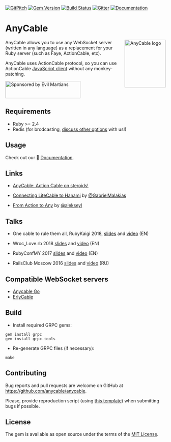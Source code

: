 [![GitPitch](https://gitpitch.com/assets/badge.svg)](https://gitpitch.com/anycable/anycable/master?grs=github) [![Gem Version](https://badge.fury.io/rb/anycable.svg)](https://rubygems.org/gems/anycable) [![Build Status](https://travis-ci.org/anycable/anycable.svg?branch=master)](https://travis-ci.org/anycable/anycable)
[![Gitter](https://img.shields.io/badge/gitter-join%20chat%20%E2%86%92-brightgreen.svg)](https://gitter.im/anycable/Lobby)
[![Documentation](https://img.shields.io/badge/docs-link-brightgreen.svg)](https://docs.anycable.io)

# AnyCable

<img align="right" height="150" width="129"
     title="AnyCable logo" src="https://docs.anycable.io/assets/images/logo.svg">

AnyCable allows you to use any WebSocket server (written in any language) as a replacement for your Ruby server (such as Faye, ActionCable, etc).

AnyCable uses ActionCable protocol, so you can use ActionCable [JavaScript client](https://www.npmjs.com/package/actioncable) without any monkey-patching.

<a href="https://evilmartians.com/">
<img src="https://evilmartians.com/badges/sponsored-by-evil-martians.svg" alt="Sponsored by Evil Martians" width="236" height="54"></a>

## Requirements

- Ruby >= 2.4
- Redis (for brodcasting, [discuss other options](https://github.com/anycable/anycable/issues/2) with us!)

## Usage

Check out our 📑 [Documentation](https://docs.anycable.io).

## Links

- [AnyCable: Action Cable on steroids!](https://evilmartians.com/chronicles/anycable-actioncable-on-steroids)

- [Connecting LiteCable to Hanami](http://gabrielmalakias.com.br/ruby/hanami/iot/2017/05/26/websockets-connecting-litecable-to-hanami.html) by [@GabrielMalakias](https://github.com/GabrielMalakias)

- [From Action to Any](https://medium.com/@leshchuk/from-action-to-any-1e8d863dd4cf) by [@alekseyl](https://github.com/alekseyl)

## Talks

- One cable to rule them all, RubyKaigi 2018, [slides](https://speakerdeck.com/palkan/rubykaigi-2018-anycable-one-cable-to-rule-them-all) and [video](https://www.youtube.com/watch?v=jXCPuNICT8s) (EN)

- Wroc_Love.rb 2018 [slides](https://speakerdeck.com/palkan/wroc-love-dot-rb-2018-cables-cables-cables) and [video](https://www.youtube.com/watch?v=AUxFFOehiy0) (EN)

- RubyConfMY 2017 [slides](https://speakerdeck.com/palkan/rubyconf-malaysia-2017-anycable) and [video](https://www.youtube.com/watch?v=j5oFx525zNw) (EN)

- RailsClub Moscow 2016 [slides](https://speakerdeck.com/palkan/railsclub-moscow-2016-anycable) and [video](https://www.youtube.com/watch?v=-k7GQKuBevY&list=PLiWUIs1hSNeOXZhotgDX7Y7qBsr24cu7o&index=4) (RU)

## Compatible WebSocket servers

- [Anycable Go](https://github.com/anycable/anycable-go)
- [ErlyCable](https://github.com/anycable/erlycable)

## Build

- Install required GRPC gems:

```
gem install grpc
gem install grpc-tools
```

- Re-generate GRPC files (if necessary):

```
make
```

## Contributing

Bug reports and pull requests are welcome on GitHub at https://github.com/anycable/anycable.

Please, provide reproduction script (using [this template](https://github.com/anycable/anycable/blob/master/etc/bug_report_template.rb)) when submitting bugs if possible.

## License
The gem is available as open source under the terms of the [MIT License](http://opensource.org/licenses/MIT).

